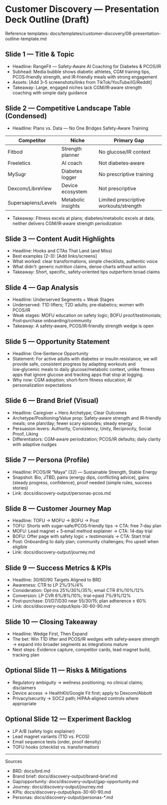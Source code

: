 # Customer Discovery — Presentation Deck Outline (Draft)

Reference templates: docs/templates/customer-discovery/08-presentation-outline-template.md

## Slide 1 — Title & Topic
- Headline: RangeFit — Safety‑Aware AI Coaching for Diabetes & PCOS/IR
- Subhead: Media bubble shows diabetic athletes, CGM training tips, PCOS‑friendly strength, and IR‑friendly meals with strong engagement
- Assets: [Add 3–5 screenshots/links from TikTok/YouTube/IG/Reddit]
- Takeaway: Large, engaged niches lack CGM/IR‑aware strength coaching with simple daily guidance

## Slide 2 — Competitive Landscape Table (Condensed)
- Headline: Plans vs. Data — No One Bridges Safety‑Aware Training

| Competitor | Niche | Primary Gap |
|---|---|---|
| Fitbod | Strength planner | No glucose/IR context |
| Freeletics | AI coach | Not diabetes‑aware |
| MySugr | Diabetes logger | No prescriptive training |
| Dexcom/LibreView | Device ecosystem | Not prescriptive |
| Supersapiens/Levels | Metabolic insights | Limited prescriptive workouts/strength |

- Takeaway: Fitness excels at plans; diabetes/metabolic excels at data; neither delivers CGM/IR‑aware strength periodization

## Slide 3 — Content Audit Highlights
- Headline: Hooks and CTAs That Land (and Miss)
- Best examples (2–3): [Add links/screens]
- What worked: clear transformations, simple checklists, authentic voice
- What didn’t: generic nutrition claims, dense charts without action
- Takeaway: Short, specific, safety‑oriented tips outperform broad claims

## Slide 4 — Gap Analysis
- Headline: Underserved Segments + Weak Stages
- Underserved: T1D lifters; T2D adults; pre‑diabetics; women with PCOS/IR
- Weak stages: MOFU education on safety logic; BOFU proof/testimonials; Post‑purchase onboarding/community
- Takeaway: A safety‑aware, PCOS/IR‑friendly strength wedge is open

## Slide 5 — Opportunity Statement
- Headline: One‑Sentence Opportunity
- Statement: For active adults with diabetes or insulin resistance, we will provide safe, consistent progress by adapting workouts and low‑glycemic meals to daily glucose/metabolic context, unlike fitness apps that ignore glucose and tracking apps that stop at logging.
- Why now: CGM adoption; short‑form fitness education; AI personalization expectations

## Slide 6 — Brand Brief (Visual)
- Headline: Caregiver + Hero Archetype; Clear Outcomes
- Archetype/Positioning/Value prop: Safety‑aware strength and IR‑friendly meals; one plan/day; fewer scary episodes; steady energy
- Persuasion levers: Authority, Consistency, Unity, Reciprocity, Social Proof, Liking
- Differentiators: CGM‑aware periodization; PCOS/IR defaults; daily clarity with adaptive nudges

## Slide 7 — Persona (Profile)
- Headline: PCOS/IR “Maya” (32) — Sustainable Strength, Stable Energy
- Snapshot: Bio, JTBD, pains (energy dips, conflicting advice), gains (steady progress, confidence), proof needed (simple rules, success stories)
- Link: docs/discovery-output/personas-pcos.md

## Slide 8 — Customer Journey Map
- Headline: TOFU → MOFU → BOFU → Post
- TOFU: Shorts with sugar‑safe/PCOS‑friendly tips → CTA: free 7‑day plan
- MOFU: Lead magnet + 5‑email method explainer → CTA: 14‑day trial
- BOFU: Offer page with safety logic + testimonials → CTA: Start trial
- Post: Onboarding to daily plan; community challenges; Pro upsell when eligible
- Link: docs/discovery-output/journey.md

## Slide 9 — Success Metrics & KPIs
- Headline: 30/60/90 Targets Aligned to BRD
- Awareness: CTR to LP 2%/3%/4%
- Consideration: Opt‑ins 25%/30%/35%; email CTR 8%/10%/12%
- Conversion: LP CVR 6%/8%/10%; trial→paid 7%/9%/12%
- Post‑purchase: D1/D7/D30 near 55/30/15; plan adherence ≥ 60%
- Link: docs/discovery-output/kpis-30-60-90.md

## Slide 10 — Closing Takeaway
- Headline: Wedge First, Then Expand
- The bet: Win T1D lifter and PCOS/IR wedges with safety‑aware strength → expand into broader segments as integrations mature
- Next steps: Evidence capture, competitor cards, lead magnet build, tracking plan

## Optional Slide 11 — Risks & Mitigations
- Regulatory ambiguity → wellness positioning; no clinical claims; disclaimers
- Device access → HealthKit/Google Fit first; apply to Dexcom/Abbott
- Privacy/security → SOC2 path; HIPAA‑aligned controls where appropriate

## Optional Slide 12 — Experiment Backlog
- LP A/B (safety logic explainer)
- Lead magnet variants (T1D vs. PCOS)
- Email sequence tests (order, proof density)
- TOFU hooks (checklist vs. transformation)

---

Sources
- BRD: docs/brd.md
- Brand brief: docs/discovery-output/brand-brief.md
- Gap/opportunity: docs/discovery-output/gap-opportunity.md
- Journey: docs/discovery-output/journey.md
- KPIs: docs/discovery-output/kpis-30-60-90.md
- Personas: docs/discovery-output/personas-*.md

